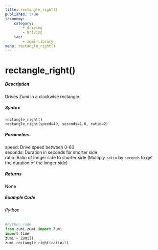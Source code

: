 ```yaml
---
title: rectangle_right()
published: true
taxonomy:
    category:
        - driving
        - Driving
    tag:
        - zumi-library
menu: rectangle_right()
---
```


# rectangle_right()

##### Description
Drives Zumi in a clockwise rectangle.

##### Syntax
```rectangle_right()```<br />
```rectangle_right(speed=40, seconds=1.0, ratio=2)```<br />

##### Parameters
speed: Drive speed between 0-80<br />
seconds: Duration in seconds for shorter side<br />
ratio: Ratio of longer side to shorter side (Multiply ```ratio``` by ```seconds``` to get the duration of the longer side) <br />


##### Returns
None


##### Example Code
###### Python
```python
#Python code
from zumi.zumi import Zumi
import time
zumi = Zumi()
zumi.rectangle_right(ratio=3)
```
